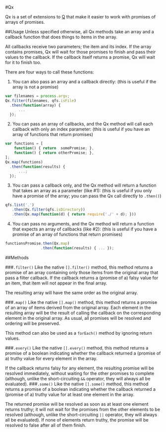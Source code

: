 #Qx

Qx is a set of extensions to [Q](https://github.com/kriskowal/q) that make it easier to work with promises of arrays of promises.

##Usage
Unless specified otherwise, all Qx methods take an array and a callback function that does things to items in the array. 

All callbacks receive two parameters; the item and its index.  If the array contains promises, Qx will wait for those promises to finish and pass their values to the callback.  If the callback itself returns a promise, Qx will wait for it to finish too.

There are four ways to call these functions:

 1. You can also pass an array and a callback directly: (this is useful if the array is not a promise)
```js
var filenames = process.argv;
Qx.filter(filenames, qfs.isFile)
  .then(function(array) {
	  ...
  });
```

 2. You can pass an array of callbacks, and the Qx method will call each callback with only an index parameter: (this is useful if you have an array of functions that return promises)
```js
var functions = [
	function() { return  somePromise; },
	function() { return otherPromise; },
];
Qx.map(functions)
  .then(function(results) {
	  ...;
  });
```

 3. You can pass a callback only, and the Qx method will return a function that takes an array as a parameter (like #1): (this is useful if you only have a promise of the array; you can pass the Qx call directly to `.then()`)
```js
qfs.list('.')
   .then(Qx.filter(qfs.isDirectory))
   .then(Qx.map(function(d) { return require('./' + d); }))
```

 4. You can pass no arguments, and the Qx method will return a function that expects an array of callbacks (like #2): (this is useful if you have a promise of an array of functions that return promises)
```js
functionsPromise.then(Qx.map)
				.then(function(results) { ... });
```

##Methods

###`.filter()`
Like the native `[].filter()` method, this method returns a promise of an array containing only those items from the original array that pass a filter callback.  If the callback returns a (promise of a) falsy value for an item, that item will not appear in the final array.

The resulting array will have the same order as the original array.

###`.map()`
Like the native `[].map()` method, this method returns a promise of an array of items derived from the original array.  Each element in the resulting array will be the result of calling the callback on the corresponding element in the original array.  As usual, all promises will be resolved and ordering will be preserved.

This method can also be used as a `forEach()` method by ignoring return values.

###`.every()`
Like the native `[].every()` method, this method returns a promise of a boolean indicating whether the callback returned a (promise of a) truthy value for every element in the array.

If the callback returns falsy for any element, the resulting promise will be resolved immediately, without waiting for the other promises to complete (although, unlike the short-circuiting `&&` operator, they will always all be evaluated).
###`.some()`
Like the native `[].some()` method, this method returns a promise of a boolean indicating whether the callback returned a (promise of a) truthy value for at least one element in the array.

The returned promise will be resolved as soon as at least one element returns truthy; it will not wait for the promises from the other elements to be resolved (although, unlike the short-circuiting `||` operator, they will always all be evaluated).  If none of elements return truthy, the promise will be resolved to false after all of them finish.